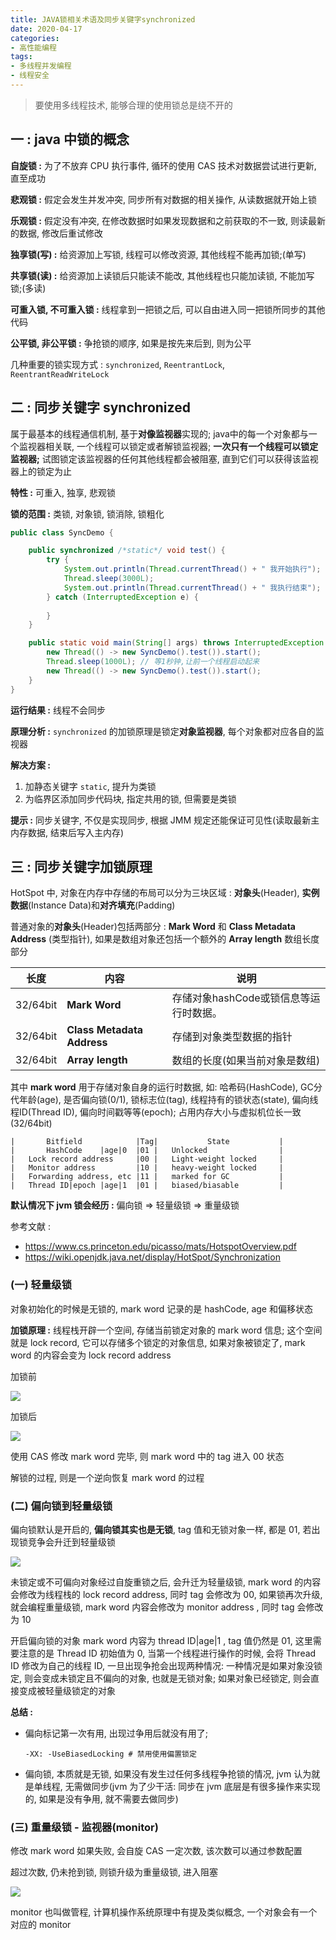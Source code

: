 ```yaml
---
title: JAVA锁相关术语及同步关键字synchronized
date: 2020-04-17
categories:
- 高性能编程
tags: 
- 多线程并发编程
- 线程安全
---
```










> 要使用多线程技术, 能够合理的使用锁总是绕不开的



## 一 : java 中锁的概念

**自旋锁 :** 为了不放弃 CPU 执行事件, 循环的使用 CAS 技术对数据尝试进行更新, 直至成功

**悲观锁 :** 假定会发生并发冲突, 同步所有对数据的相关操作, 从读数据就开始上锁

**乐观锁 :** 假定没有冲突, 在修改数据时如果发现数据和之前获取的不一致, 则读最新的数据, 修改后重试修改

**独享锁(写) :** 给资源加上写锁, 线程可以修改资源, 其他线程不能再加锁;(单写)

**共享锁(读) :** 给资源加上读锁后只能读不能改, 其他线程也只能加读锁, 不能加写锁;(多读)

**可重入锁, 不可重入锁 :** 线程拿到一把锁之后, 可以自由进入同一把锁所同步的其他代码

**公平锁, 非公平锁 :** 争抢锁的顺序, 如果是按先来后到, 则为公平

几种重要的锁实现方式 : `synchronized`, `ReentrantLock`, `ReentrantReadWriteLock`

## 二 : 同步关键字 synchronized

属于最基本的线程通信机制, 基于**对像监视器**实现的; java中的每一个对象都与一个监视器相关联, 一个线程可以锁定或者解锁监视器; **一次只有一个线程可以锁定监视器;** 试图锁定该监视器的任何其他线程都会被阻塞, 直到它们可以获得该监视器上的锁定为止

**特性 :** 可重入, 独享, 悲观锁

**锁的范围 :** 类锁, 对象锁, 锁消除, 锁粗化

```java
public class SyncDemo {

    public synchronized /*static*/ void test() {
        try {
            System.out.println(Thread.currentThread() + " 我开始执行");
            Thread.sleep(3000L);
            System.out.println(Thread.currentThread() + " 我执行结束");
        } catch (InterruptedException e) {
            
        }
    }

    public static void main(String[] args) throws InterruptedException {
        new Thread(() -> new SyncDemo().test()).start();
        Thread.sleep(1000L); // 等1秒钟,让前一个线程启动起来
        new Thread(() -> new SyncDemo().test()).start();
    }
}
```

**运行结果 :** 线程不会同步

**原理分析 :** `synchronized` 的加锁原理是锁定**对象监视器**, 每个对象都对应各自的监视器

**解决方案 :** 

1. 加静态关键字 `static`, 提升为类锁
2. 为临界区添加同步代码块, 指定共用的锁, 但需要是类锁

**提示 :** 同步关键字, 不仅是实现同步, 根据 JMM 规定还能保证可见性(读取最新主内存数据, 结束后写入主内存)

## 三 : 同步关键字加锁原理

HotSpot 中, 对象在内存中存储的布局可以分为三块区域 : **对象头**(Header), **实例数据**(Instance Data)和**对齐填充**(Padding)

普通对象的**对象头**(Header)包括两部分 : **Mark Word** 和 **Class Metadata Address** (类型指针), 如果是数组对象还包括一个额外的 **Array length** 数组长度部分

| 长度     | 内容                       | 说明                                   |
| -------- | -------------------------- | -------------------------------------- |
| 32/64bit | **Mark Word**              | 存储对象hashCode或锁信息等运行时数据。 |
| 32/64bit | **Class Metadata Address** | 存储到对象类型数据的指针               |
| 32/64bit | **Array length**           | 数组的长度(如果当前对象是数组)         |

其中 **mark word** 用于存储对象自身的运行时数据, 如: 哈希码(HashCode), GC分代年龄(age), 是否偏向锁(0/1), 锁标志位(tag), 线程持有的锁状态(state), 偏向线程ID(Thread ID), 偏向时间戳等等(epoch); 占用内存大小与虚拟机位长一致(32/64bit)

```
|		Bitfield			|Tag|			State			|
|		HashCode	|age|0	|01	|	Unlocked				|
|	Lock record address		|00	|	Light-weight locked		|
|	Monitor address			|10	|	heavy-weight locked		|
|	Forwarding address, etc	|11	|	marked for GC			|
|	Thread ID|epoch	|age|1	|01	|	biased/biasable			|
```

**默认情况下 jvm 锁会经历 :** 偏向锁 => 轻量级锁 => 重量级锁

参考文献 : 

* https://www.cs.princeton.edu/picasso/mats/HotspotOverview.pdf 
* https://wiki.openjdk.java.net/display/HotSpot/Synchronization

### (一) 轻量级锁

对象初始化的时候是无锁的, mark word 记录的是 hashCode, age 和偏移状态

**加锁原理 :** 线程栈开辟一个空间, 存储当前锁定对象的 mark word 信息; 这个空间就是 lock record, 它可以存储多个锁定的对象信息, 如果对象被锁定了, mark word 的内容会变为 lock record address

加锁前

![](https://gcore.jsdelivr.net/gh/info4z/blog_images@main/images/image-20230120130607774.png) 

加锁后

![](https://gcore.jsdelivr.net/gh/info4z/blog_images@main/images/image-20230120130718713.png) 

使用 CAS 修改 mark word 完毕, 则 mark word 中的 tag 进入 00 状态

解锁的过程, 则是一个逆向恢复 mark word 的过程

### (二) 偏向锁到轻量级锁

偏向锁默认是开启的, **偏向锁其实也是无锁**, tag 值和无锁对象一样, 都是 01, 若出现锁竞争会升迁到轻量级锁

![](https://gcore.jsdelivr.net/gh/info4z/blog_images@main/images/image-20230120131237732.png)

未锁定或不可偏向对象经过自旋重锁之后, 会升迁为轻量级锁, mark word 的内容会修改为线程栈的 lock record address, 同时 tag 会修改为 00, 如果锁再次升级, 就会编程重量级锁, mark word 内容会修改为 monitor address , 同时 tag 会修改为 10

开启偏向锁的对象 mark word 内容为 thread ID|age|1 , tag 值仍然是 01, 这里需要注意的是 Thread ID 初始值为 0, 当第一个线程进行操作的时候, 会将 Thread ID 修改为自己的线程 ID, 一旦出现争抢会出现两种情况: 一种情况是如果对象没锁定, 则会变成未锁定且不偏向的对象, 也就是无锁对象; 如果对象已经锁定, 则会直接变成被轻量级锁定的对象

**总结 :**

- 偏向标记第一次有用, 出现过争用后就没有用了; 

  ```shell
  -XX: -UseBiasedLocking # 禁用使用偏置锁定
  ```

- 偏向锁, 本质就是无锁, 如果没有发生过任何多线程争抢锁的情况, jvm 认为就是单线程, 无需做同步(jvm 为了少干活: 同步在 jvm 底层是有很多操作来实现的, 如果是没有争用, 就不需要去做同步)

### (三) 重量级锁 - 监视器(monitor)

修改 mark word 如果失败, 会自旋 CAS 一定次数, 该次数可以通过参数配置

超过次数, 仍未抢到锁, 则锁升级为重量级锁, 进入阻塞

![](https://gcore.jsdelivr.net/gh/info4z/blog_images@main/images/image-20230120131530631.png)

monitor 也叫做管程, 计算机操作系统原理中有提及类似概念, 一个对象会有一个对应的 monitor